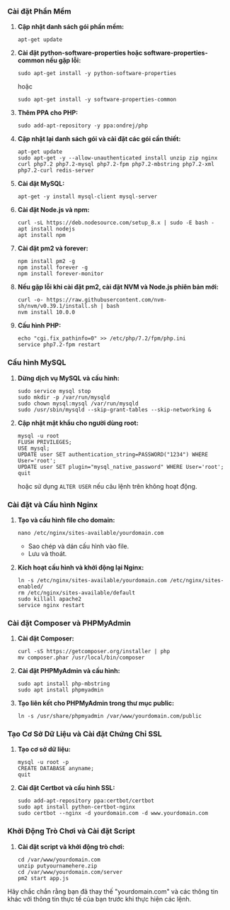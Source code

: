 

### Cài đặt Phần Mềm

1. **Cập nhật danh sách gói phần mềm:**
   ```
   apt-get update
   ```

2. **Cài đặt python-software-properties hoặc software-properties-common nếu gặp lỗi:**
   ```
   sudo apt-get install -y python-software-properties
   ```
   hoặc
   ```
   sudo apt-get install -y software-properties-common
   ```

3. **Thêm PPA cho PHP:**
   ```
   sudo add-apt-repository -y ppa:ondrej/php
   ```

4. **Cập nhật lại danh sách gói và cài đặt các gói cần thiết:**
   ```
   apt-get update
   sudo apt-get -y --allow-unauthenticated install unzip zip nginx curl php7.2 php7.2-mysql php7.2-fpm php7.2-mbstring php7.2-xml php7.2-curl redis-server
   ```

5. **Cài đặt MySQL:**
   ```
   apt-get -y install mysql-client mysql-server
   ```

6. **Cài đặt Node.js và npm:**
   ```
   curl -sL https://deb.nodesource.com/setup_8.x | sudo -E bash -
   apt install nodejs
   apt install npm
   ```

7. **Cài đặt pm2 và forever:**
   ```
   npm install pm2 -g
   npm install forever -g
   npm install forever-monitor
   ```

8. **Nếu gặp lỗi khi cài đặt pm2, cài đặt NVM và Node.js phiên bản mới:**
   ```
   curl -o- https://raw.githubusercontent.com/nvm-sh/nvm/v0.39.1/install.sh | bash
   nvm install 10.0.0
   ```

9. **Cấu hình PHP:**
   ```
   echo "cgi.fix_pathinfo=0" >> /etc/php/7.2/fpm/php.ini
   service php7.2-fpm restart
   ```

### Cấu hình MySQL

1. **Dừng dịch vụ MySQL và cấu hình:**
   ```
   sudo service mysql stop
   sudo mkdir -p /var/run/mysqld
   sudo chown mysql:mysql /var/run/mysqld
   sudo /usr/sbin/mysqld --skip-grant-tables --skip-networking &
   ```

2. **Cập nhật mật khẩu cho người dùng root:**
   ```
   mysql -u root
   FLUSH PRIVILEGES;
   USE mysql;
   UPDATE user SET authentication_string=PASSWORD("1234") WHERE User='root';
   UPDATE user SET plugin="mysql_native_password" WHERE User='root';
   quit
   ```
   hoặc sử dụng `ALTER USER` nếu câu lệnh trên không hoạt động.

### Cài đặt và Cấu hình Nginx

1. **Tạo và cấu hình file cho domain:**
   ```
   nano /etc/nginx/sites-available/yourdomain.com
   ```
   - Sao chép và dán cấu hình vào file.
   - Lưu và thoát.

2. **Kích hoạt cấu hình và khởi động lại Nginx:**
   ```
   ln -s /etc/nginx/sites-available/yourdomain.com /etc/nginx/sites-enabled/
   rm /etc/nginx/sites-available/default
   sudo killall apache2
   service nginx restart
   ```

### Cài đặt Composer và PHPMyAdmin

1. **Cài đặt Composer:**
   ```
   curl -sS https://getcomposer.org/installer | php
   mv composer.phar /usr/local/bin/composer
   ```

2. **Cài đặt PHPMyAdmin và cấu hình:**
   ```
   sudo apt install php-mbstring
   sudo apt install phpmyadmin
   ```

3. **Tạo liên kết cho PHPMyAdmin trong thư mục public:**
   ```
   ln -s /usr/share/phpmyadmin /var/www/yourdomain.com/public
   ```

### Tạo Cơ Sở Dữ Liệu và Cài đặt Chứng Chỉ SSL

1. **Tạo cơ sở dữ liệu:**
   ```
   mysql -u root -p
   CREATE DATABASE anyname;
   quit
   ```

2. **Cài đặt Certbot và cấu hình SSL:**
   ```
   sudo add-apt-repository ppa:certbot/certbot
   sudo apt install python-certbot-nginx
   sudo certbot --nginx -d yourdomain.com -d www.yourdomain.com
   ```

### Khởi Động Trò Chơi và Cài đặt Script

1. **Cài đặt script và khởi động trò chơi:**
   ```
   cd /var/www/yourdomain.com
   unzip putyournamehere.zip
   cd /var/www/yourdomain.com/server
   pm2 start app.js
   ```

Hãy chắc chắn rằng bạn đã thay thế "yourdomain.com" và các thông tin khác với thông tin thực tế của bạn trước khi thực hiện các lệnh.

